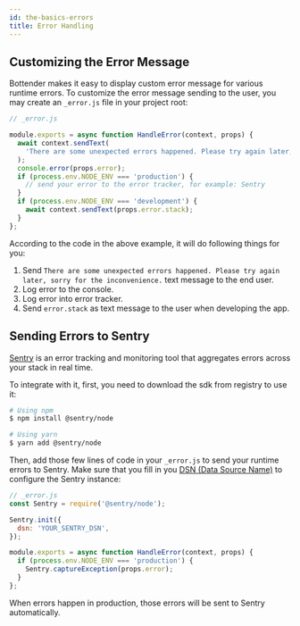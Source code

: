 ```yaml
---
id: the-basics-errors
title: Error Handling
---
```


## Customizing the Error Message

Bottender makes it easy to display custom error message for various runtime errors. To customize the error message sending to the user, you may create an `_error.js` file in your project root:

```js
// _error.js

module.exports = async function HandleError(context, props) {
  await context.sendText(
    'There are some unexpected errors happened. Please try again later, sorry for the inconvenience.'
  );
  console.error(props.error);
  if (process.env.NODE_ENV === 'production') {
    // send your error to the error tracker, for example: Sentry
  }
  if (process.env.NODE_ENV === 'development') {
    await context.sendText(props.error.stack);
  }
};
```

According to the code in the above example, it will do following things for you:

1. Send `There are some unexpected errors happened. Please try again later, sorry for the inconvenience.` text message to the end user.
2. Log error to the console.
3. Log error into error tracker.
4. Send `error.stack` as text message to the user when developing the app.

## Sending Errors to Sentry

[Sentry](https://sentry.io) is an error tracking and monitoring tool that aggregates errors across your stack in real time.

To integrate with it, first, you need to download the sdk from registry to use it:

```sh
# Using npm
$ npm install @sentry/node

# Using yarn
$ yarn add @sentry/node
```

Then, add those few lines of code in your `_error.js` to send your runtime errors to Sentry. Make sure that you fill in you [DSN (Data Source Name)](https://docs.sentry.io/error-reporting/quickstart/?platform=node) to configure the Sentry instance:

```js
// _error.js
const Sentry = require('@sentry/node');

Sentry.init({
  dsn: 'YOUR_SENTRY_DSN',
});

module.exports = async function HandleError(context, props) {
  if (process.env.NODE_ENV === 'production') {
    Sentry.captureException(props.error);
  }
};
```

When errors happen in production, those errors will be sent to Sentry automatically.
